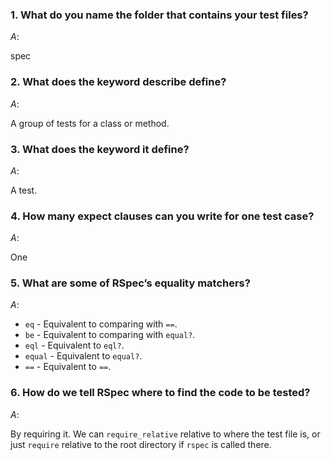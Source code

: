 ### 1. What do you name the folder that contains your test files?

$A:$

spec

### 2. What does the keyword describe define?

$A:$

A group of tests for a class or method.

### 3. What does the keyword it define?

$A:$

A test.

### 4. How many expect clauses can you write for one test case?

$A:$

One

### 5. What are some of RSpec’s equality matchers?

$A:$

- `eq` - Equivalent to comparing with `==`.
- `be` - Equivalent to comparing with `equal?`.
- `eql` - Equivalent to `eql?`.
- `equal` - Equivalent to `equal?`.
- `==` - Equivalent to `==`.

### 6. How do we tell RSpec where to find the code to be tested?

$A:$

By requiring it. We can `require_relative` relative to where the test file is, or just `require` relative to the root directory if `rspec` is called there.
